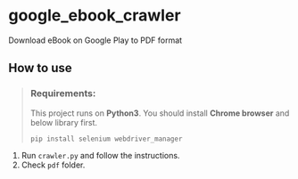 # google_ebook_crawler
Download eBook on Google Play to PDF format

## How to use

> ### Requirements:
> 
> This project runs on **Python3**. You should install **Chrome browser** and below library first.
> 
>     pip install selenium webdriver_manager

1. Run `crawler.py` and follow the instructions.
2. Check `pdf` folder.

